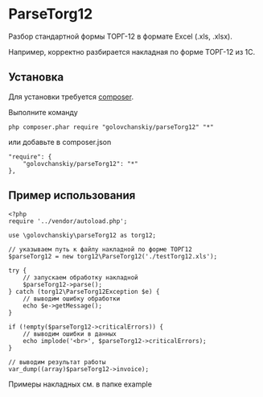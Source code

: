 ParseTorg12
=========

Разбор стандартной формы ТОРГ-12 в формате Excel (.xls, .xlsx).

Например, корректно разбирается накладная по форме ТОРГ-12 из 1С.

Установка
--------------

Для установки требуется [composer](https://getcomposer.org/).

Выполните команду

    php composer.phar require "golovchanskiy/parseTorg12" "*"

или добавьте в composer.json

    "require": {
        "golovchanskiy/parseTorg12": "*"
    },

Пример использования
--------------

    <?php
    require '../vendor/autoload.php';

    use \golovchanskiy\parseTorg12 as torg12;
    
    // указываем путь к файлу накладной по форме ТОРГ12
    $parseTorg12 = new torg12\ParseTorg12('./testTorg12.xls');

    try {
        // запускаем обработку накладной
        $parseTorg12->parse();
    } catch (torg12\ParseTorg12Exception $e) {
        // выводим ошибку обработки
        echo $e->getMessage();
    }

    if (!empty($parseTorg12->criticalErrors)) {
        // выводим ошибки в данных
        echo implode('<br>', $parseTorg12->criticalErrors);
    }

    // выводим результат работы
    var_dump((array)$parseTorg12->invoice);

Примеры накладных см. в папке example